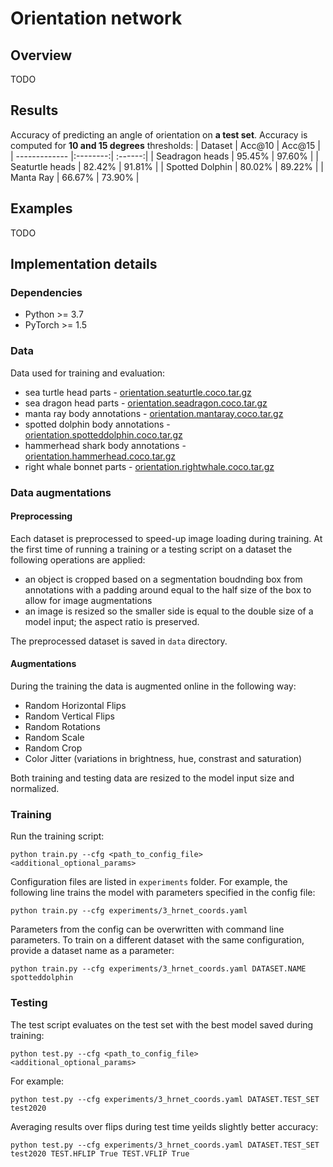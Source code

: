 # Orientation network

## Overview
TODO


## Results
Accuracy of predicting an angle of orientation on **a  test set**. Accuracy is computed for **10 and 15 degrees** thresholds:
| Dataset              | Acc@10   | Acc@15  |
| -------------        |:--------:| :------:|
| Seadragon heads      | 95.45%   | 97.60%  |
| Seaturtle heads      | 82.42%   | 91.81%  |
| Spotted Dolphin      | 80.02%   | 89.22%  |
| Manta Ray            | 66.67%   |  73.90% |


## Examples
TODO


## Implementation details
### Dependencies

* Python >= 3.7
* PyTorch >= 1.5

### Data
Data used for training and evaluation:
* sea turtle head parts - [orientation.seaturtle.coco.tar.gz](https://cthulhu.dyn.wildme.io/public/datasets/orientation.seaturtle.coco.tar.gz)
* sea dragon head parts - [orientation.seadragon.coco.tar.gz](https://cthulhu.dyn.wildme.io/public/datasets/orientation.seadragon.coco.tar.gz)
* manta ray body annotations - [orientation.mantaray.coco.tar.gz](https://cthulhu.dyn.wildme.io/public/datasets/orientation.mantaray.coco.tar.gz)
* spotted dolphin body annotations - [orientation.spotteddolphin.coco.tar.gz](https://cthulhu.dyn.wildme.io/public/datasets/orientation.spotteddolphin.coco.tar.gz)
* hammerhead shark body annotations - [orientation.hammerhead.coco.tar.gz](https://cthulhu.dyn.wildme.io/public/datasets/orientation.hammerhead.coco.tar.gz)
* right whale bonnet parts - [orientation.rightwhale.coco.tar.gz](https://cthulhu.dyn.wildme.io/public/datasets/orientation.rightwhale.coco.tar.gz)
### Data augmentations
#### Preprocessing
Each dataset is preprocessed to speed-up image loading during training. At the first time of running a training or a testing script on a dataset the following operations are applied:
* an object is cropped based on a segmentation boudnding box from annotations with a padding around equal to the half size of the box to allow for image augmentations
* an image is resized so the smaller side is equal to the double size of a model input; the aspect ratio is preserved.

The preprocessed dataset is saved in `data` directory.

#### Augmentations
During the training the data is augmented online in the following way:
* Random Horizontal Flips
* Random Vertical Flips
* Random Rotations
* Random Scale
* Random Crop
* Color Jitter (variations in brightness, hue, constrast and saturation)

Both training and testing data are resized to the model input size and normalized.

### Training
Run the training script:
```
python train.py --cfg <path_to_config_file> <additional_optional_params>
```
Configuration files are listed in `experiments` folder. For example, the following line trains the model with parameters specified in the config file:
```
python train.py --cfg experiments/3_hrnet_coords.yaml
```
Parameters from the config can be overwritten with command line parameters. To train on a different dataset with the same configuration, provide a dataset name as a parameter:
```
python train.py --cfg experiments/3_hrnet_coords.yaml DATASET.NAME spotteddolphin
```
### Testing
The test script evaluates on the test set with the best model saved during training:
```
python test.py --cfg <path_to_config_file> <additional_optional_params>
```
For example:
```
python test.py --cfg experiments/3_hrnet_coords.yaml DATASET.TEST_SET test2020
```
Averaging results over flips during test time yeilds slightly better accuracy:
```
python test.py --cfg experiments/3_hrnet_coords.yaml DATASET.TEST_SET test2020 TEST.HFLIP True TEST.VFLIP True 
```
